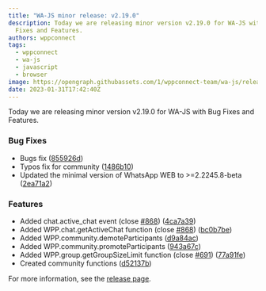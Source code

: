```yaml
---
title: "WA-JS minor release: v2.19.0"
description: Today we are releasing minor version v2.19.0 for WA-JS with Bug
  Fixes and Features.
authors: wppconnect
tags:
  - wppconnect
  - wa-js
  - javascript
  - browser
image: https://opengraph.githubassets.com/1/wppconnect-team/wa-js/releases/tag/v2.19.0
date: 2023-01-31T17:42:40Z
---
```


Today we are releasing minor version v2.19.0 for WA-JS with Bug Fixes and Features.

<!--truncate-->

### Bug Fixes

* Bugs fix ([855926d](https://github.com/wppconnect-team/wa-js/commit/855926deaaaba2ed33460a57bd1bf816a3d440aa))
* Typos fix for community ([1486b10](https://github.com/wppconnect-team/wa-js/commit/1486b107fb2b706dcabf4f04c21cf0f915520b05))
* Updated the minimal version of WhatsApp WEB to >=2.2245.8-beta ([2ea71a2](https://github.com/wppconnect-team/wa-js/commit/2ea71a2c9af06f5ddd999aa31e4936dfb5d72736))


### Features

* Added chat.active_chat event (close [#868](https://github.com/wppconnect-team/wa-js/issues/868)) ([4ca7a39](https://github.com/wppconnect-team/wa-js/commit/4ca7a3915604f12c65dd70b94513fe9446847f0d))
* Added WPP.chat.getActiveChat function (close [#868](https://github.com/wppconnect-team/wa-js/issues/868)) ([bc0b7be](https://github.com/wppconnect-team/wa-js/commit/bc0b7be65964156d7aa458e9a018a2b92165af0f))
* Added WPP.community.demoteParticipants ([d9a84ac](https://github.com/wppconnect-team/wa-js/commit/d9a84ace3e1f7645a4b9c3076a5f2342e451bd17))
* Added WPP.community.promoteParticipants ([943a67c](https://github.com/wppconnect-team/wa-js/commit/943a67c22d268fb57f248cea976917ab7cb7a5b1))
* Added WPP.group.getGroupSizeLimit function (close [#691](https://github.com/wppconnect-team/wa-js/issues/691)) ([77a91fe](https://github.com/wppconnect-team/wa-js/commit/77a91fe1f03e20196655a9889dff18c157b8496a))
* Created community functions ([d52137b](https://github.com/wppconnect-team/wa-js/commit/d52137b920c4b422bb22d5da368840deb6fccf62))

For more information, see the [release page](https://github.com/wppconnect-team/wa-js/releases/tag/v2.19.0).